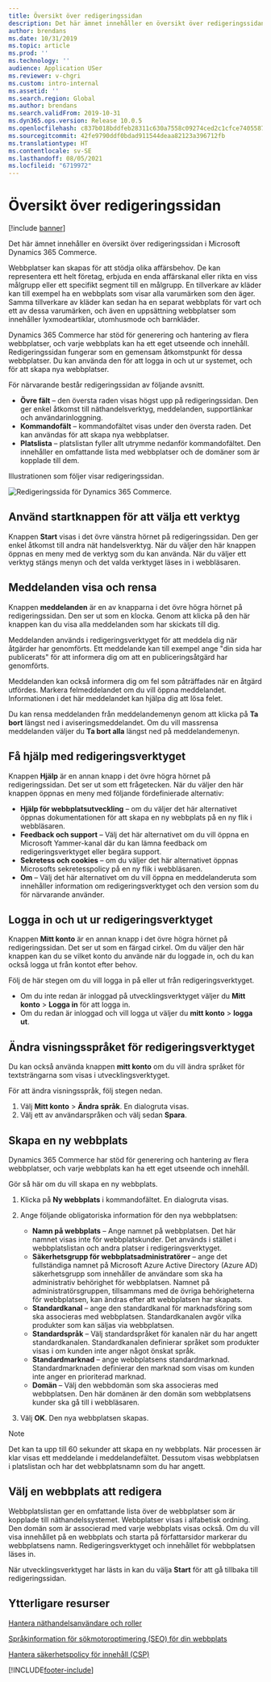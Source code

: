 ```yaml
---
title: Översikt över redigeringssidan
description: Det här ämnet innehåller en översikt över redigeringssidan i Microsoft Dynamics 365 Commerce.
author: brendans
ms.date: 10/31/2019
ms.topic: article
ms.prod: ''
ms.technology: ''
audience: Application USer
ms.reviewer: v-chgri
ms.custom: intro-internal
ms.assetid: ''
ms.search.region: Global
ms.author: brendans
ms.search.validFrom: 2019-10-31
ms.dyn365.ops.version: Release 10.0.5
ms.openlocfilehash: c837b018bddfeb28311c630a7558c09274ced2c1cfce7405587bd1be78d72a96
ms.sourcegitcommit: 42fe9790ddf0bdad911544deaa82123a396712fb
ms.translationtype: HT
ms.contentlocale: sv-SE
ms.lasthandoff: 08/05/2021
ms.locfileid: "6719972"
---
```

# <a name="authoring-page-overview"></a>Översikt över redigeringssidan

  
 [!include [banner](includes/banner.md)]

Det här ämnet innehåller en översikt över redigeringssidan i Microsoft Dynamics 365 Commerce.

Webbplatser kan skapas för att stödja olika affärsbehov. De kan representera ett helt företag, erbjuda en enda affärskanal eller rikta en viss målgrupp eller ett specifikt segment till en målgrupp. En tillverkare av kläder kan till exempel ha en webbplats som visar alla varumärken som den äger. Samma tillverkare av kläder kan sedan ha en separat webbplats för vart och ett av dessa varumärken, och även en uppsättning webbplatser som innehåller lyxmodeartiklar, utomhusmode och barnkläder.

Dynamics 365 Commerce har stöd för generering och hantering av flera webbplatser, och varje webbplats kan ha ett eget utseende och innehåll. Redigeringssidan fungerar som en gemensam åtkomstpunkt för dessa webbplatser. Du kan använda den för att logga in och ut ur systemet, och för att skapa nya webbplatser.

För närvarande består redigeringssidan av följande avsnitt.

- **Övre fält** – den översta raden visas högst upp på redigeringssidan. Den ger enkel åtkomst till näthandelsverktyg, meddelanden, supportlänkar och användarinloggning.
- **Kommandofält** – kommandofältet visas under den översta raden. Det kan användas för att skapa nya webbplatser.
- **Platslista** – platslistan fyller allt utrymme nedanför kommandofältet. Den innehåller en omfattande lista med webbplatser och de domäner som är kopplade till dem.

Illustrationen som följer visar redigeringssidan.

![Redigeringssida för Dynamics 365 Commerce.](../commerce/media/authoring_tools_01.png)

## <a name="use-the-home-button-to-select-a-tool"></a>Använd startknappen för att välja ett verktyg

Knappen **Start** visas i det övre vänstra hörnet på redigeringssidan. Den ger enkel åtkomst till andra nät handelsverktyg. När du väljer den här knappen öppnas en meny med de verktyg som du kan använda. När du väljer ett verktyg stängs menyn och det valda verktyget läses in i webbläsaren.

## <a name="view-and-clear-notifications"></a>Meddelanden visa och rensa

Knappen **meddelanden** är en av knapparna i det övre högra hörnet på redigeringssidan. Den ser ut som en klocka. Genom att klicka på den här knappen kan du visa alla meddelanden som har skickats till dig.

Meddelanden används i redigeringsverktyget för att meddela dig när åtgärder har genomförts. Ett meddelande kan till exempel ange "din sida har publicerats" för att informera dig om att en publiceringsåtgärd har genomförts.

Meddelanden kan också informera dig om fel som påträffades när en åtgärd utfördes. Markera felmeddelandet om du vill öppna meddelandet. Informationen i det här meddelandet kan hjälpa dig att lösa felet.

Du kan rensa meddelanden från meddelandemenyn genom att klicka på **Ta bort** längst ned i aviseringsmeddelandet. Om du vill massrensa meddelanden väljer du **Ta bort alla** längst ned på meddelandemenyn.

## <a name="get-help-with-the-authoring-tool"></a>Få hjälp med redigeringsverktyget

Knappen **Hjälp** är en annan knapp i det övre högra hörnet på redigeringssidan. Det ser ut som ett frågetecken. När du väljer den här knappen öppnas en meny med följande fördefinierade alternativ:

- **Hjälp för webbplatsutveckling** – om du väljer det här alternativet öppnas dokumentationen för att skapa en ny webbplats på en ny flik i webbläsaren.
- **Feedback och support** – Välj det här alternativet om du vill öppna en Microsoft Yammer-kanal där du kan lämna feedback om redigeringsverktyget eller begära support.
- **Sekretess och cookies** – om du väljer det här alternativet öppnas Microsofts sekretesspolicy på en ny flik i webbläsaren.
- **Om** – Välj det här alternativet om du vill öppna en meddelanderuta som innehåller information om redigeringsverktyget och den version som du för närvarande använder.

## <a name="sign-in-to-and-out-of-the-authoring-tool"></a>Logga in och ut ur redigeringsverktyget

Knappen **Mitt konto** är en annan knapp i det övre högra hörnet på redigeringssidan. Det ser ut som en färgad cirkel. Om du väljer den här knappen kan du se vilket konto du använde när du loggade in, och du kan också logga ut från kontot efter behov.

Följ de här stegen om du vill logga in på eller ut från redigeringsverktyget.

- Om du inte redan är inloggad på utvecklingsverktyget väljer du **Mitt konto** \> **Logga in** för att logga in.
- Om du redan är inloggad och vill logga ut väljer du **mitt konto** \> **logga ut**.

## <a name="change-the-display-language-of-the-authoring-tool"></a>Ändra visningsspråket för redigeringsverktyget

Du kan också använda knappen **mitt konto** om du vill ändra språket för textsträngarna som visas i utvecklingsverktyget.

För att ändra visningsspråk, följ stegen nedan.

1. Välj **Mitt konto** \> **Ändra språk**. En dialogruta visas.
1. Välj ett av användarspråken och välj sedan **Spara**.

## <a name="create-a-new-website"></a>Skapa en ny webbplats

Dynamics 365 Commerce har stöd för generering och hantering av flera webbplatser, och varje webbplats kan ha ett eget utseende och innehåll.

Gör så här om du vill skapa en ny webbplats.

1. Klicka på **Ny webbplats** i kommandofältet. En dialogruta visas.
2. Ange följande obligatoriska information för den nya webbplatsen:

    - **Namn på webbplats** – Ange namnet på webbplatsen. Det här namnet visas inte för webbplatskunder. Det används i stället i webbplatslistan och andra platser i redigeringsverktyget.
    - **Säkerhetsgrupp för webbplatsadministratörer** – ange det fullständiga namnet på Microsoft Azure Active Directory (Azure AD) säkerhetsgrupp som innehåller de användare som ska ha administrativ behörighet för webbplatsen. Namnet på administratörsgruppen, tillsammans med de övriga behörigheterna för webbplatsen, kan ändras efter att webbplatsen har skapats.
    - **Standardkanal** – ange den standardkanal för marknadsföring som ska associeras med webbplatsen. Standardkanalen avgör vilka produkter som kan säljas via webbplatsen.
    - **Standardspråk** – Välj standardspråket för kanalen när du har angett standardkanalen. Standardkanalen definierar språket som produkter visas i om kunden inte anger något önskat språk.
    - **Standardmarknad** – ange webbplatsens standardmarknad. Standardmarknaden definierar den marknad som visas om kunden inte anger en prioriterad marknad.
    - **Domän** – Välj den webbdomän som ska associeras med webbplatsen. Den här domänen är den domän som webbplatsens kunder ska gå till i webbläsaren.

1. Välj **OK**. Den nya webbplatsen skapas.

> [!NOTE]
> Det kan ta upp till 60 sekunder att skapa en ny webbplats. När processen är klar visas ett meddelande i meddelandefältet. Dessutom visas webbplatsen i platslistan och har det webbplatsnamn som du har angett.

## <a name="select-a-website-to-author"></a>Välj en webbplats att redigera

Webbplatslistan ger en omfattande lista över de webbplatser som är kopplade till näthandelssystemet. Webbplatser visas i alfabetisk ordning. Den domän som är associerad med varje webbplats visas också. Om du vill visa innehållet på en webbplats och starta på författarsidor markerar du webbplatsens namn. Redigeringsverktyget och innehållet för webbplatsen läses in.

När utvecklingsverktyget har lästs in kan du välja **Start** för att gå tillbaka till redigeringssidan.

## <a name="additional-resources"></a>Ytterligare resurser

[Hantera näthandelsanvändare och roller](manage-ecommerce-users-roles.md)

[Språkinformation för sökmotoroptimering (SEO) för din webbplats](search-engine-optimization-considerations.md)

[Hantera säkerhetspolicy för innehåll (CSP)](manage-csp.md)


[!INCLUDE[footer-include](../includes/footer-banner.md)]
